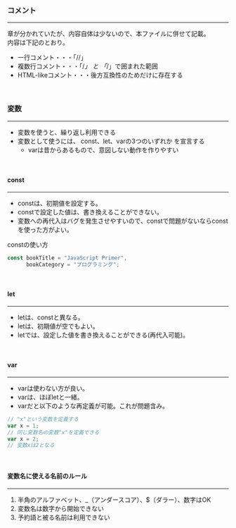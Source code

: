 ### コメント
---

章が分かれていたが、内容自体は少ないので、本ファイルに併せて記載。  
内容は下記のとおり。

- 一行コメント・・・「//」 
- 複数行コメント・・・「/*」 と 「*/」で囲まれた範囲
- HTML-likeコメント・・・後方互換性のためだけに存在する

<br>

### 変数
---

- 変数を使うと、繰り返し利用できる
- 変数として使うには、 const、let、varの3つのいずれか を宣言する
  - varは昔からあるもので、意図しない動作を作りやすい

<br>

#### const
---

- constは、初期値を設定する。
- constで設定した値は、書き換えることができない。
- 変数への再代入はバグを発生させやすいので、constで問題がないならconstを使った方がよい。

constの使い方  

```js
const bookTitle = "JavaScript Primer",
      bookCategory = "プログラミング";
```

<br>

#### let
---

- letは、constと異なる。
- letは、初期値が空でもよい。
- letでは、設定した値を書き換えることができる(再代入可能)。

<br>

#### var
---

- varは使わない方が良い。
- varは、ほぼletと一緒。
- varだと以下のような再定義が可能。これが問題含み。  

```js
// "x"という変数を定義する
var x = 1;
// 同じ変数名の変数"x"を定義できる
var x = 2;
// 変数xは2となる
```

<br>

#### 変数名に使える名前のルール
---

1. 半角のアルファベット、_（アンダースコア）、$（ダラー）、数字はOK
2. 変数名は数字から開始できない
3. 予約語と被る名前は利用できない
